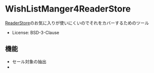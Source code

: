 # WishListManger4ReaderStore

[ReaderStore](https://ebookstore.sony.jp)のお気に入りが使いにくいのでそれをカバーするためのツール

* License: BSD-3-Clause

## 機能

* セール対象の抽出
* 